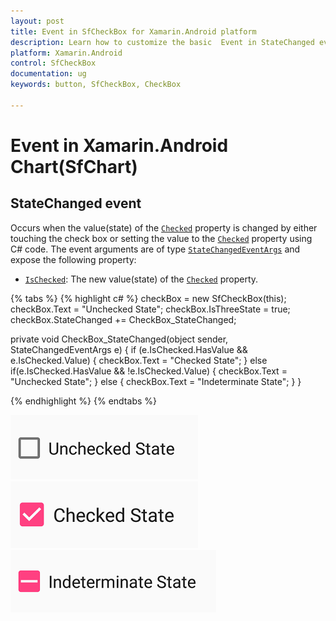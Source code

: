 ```yaml
---
layout: post
title: Event in SfCheckBox for Xamarin.Android platform
description: Learn how to customize the basic  Event in StateChanged event of SfCheckBox Xamarin.Android Platform 
platform: Xamarin.Android
control: SfCheckBox
documentation: ug 
keywords: button, SfCheckBox, CheckBox

---
```


# Event in Xamarin.Android Chart(SfChart)

## StateChanged event
Occurs when the value(state) of the [`Checked`](https://help.syncfusion.com/cr/cref_files/xamarin-android/Syncfusion.Buttons.Android~Syncfusion.Android.Buttons.SfCheckBox~Checked.html) property is changed by either touching the check box or setting the value to the [`Checked`](https://help.syncfusion.com/cr/cref_files/xamarin-android/Syncfusion.Buttons.Android~Syncfusion.Android.Buttons.SfCheckBox~Checked.html) property using C# code. The event arguments are of type [`StateChangedEventArgs`](https://help.syncfusion.com/cr/cref_files/xamarin-android/Syncfusion.Buttons.Android~Syncfusion.Android.Buttons.StateChangedEventArgs.html) and expose the following property:

* [`IsChecked`](https://help.syncfusion.com/cr/cref_files/xamarin-android/Syncfusion.Buttons.Android~Syncfusion.Android.Buttons.StateChangedEventArgs~IsChecked.html): The new value(state) of the [`Checked`](https://help.syncfusion.com/cr/cref_files/xamarin-android/Syncfusion.Buttons.Android~Syncfusion.Android.Buttons.SfCheckBox~Checked.html) property.

{% tabs %}
{% highlight c# %}
checkBox = new SfCheckBox(this);
checkBox.Text = "Unchecked State";
checkBox.IsThreeState = true;
checkBox.StateChanged += CheckBox_StateChanged;

private void CheckBox_StateChanged(object sender, StateChangedEventArgs e)
{
    if (e.IsChecked.HasValue && e.IsChecked.Value)
    {
        checkBox.Text = "Checked State";
    }
    else if(e.IsChecked.HasValue && !e.IsChecked.Value)
    {
        checkBox.Text = "Unchecked State";
    }
    else
    {
        checkBox.Text = "Indeterminate State";
    }
}
		
{% endhighlight %}
{% endtabs %}

![](Images/Event1.png)
![](Images/Event2.png)
![](Images/Event3.png)
